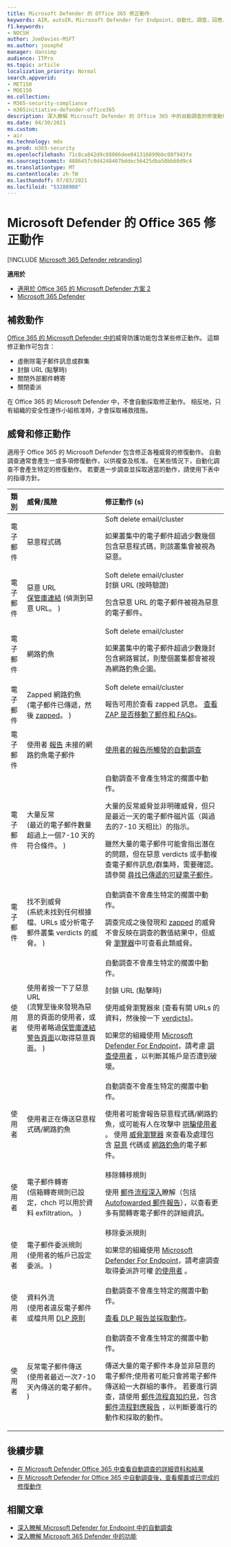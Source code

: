 ```yaml
---
title: Microsoft Defender 的 Office 365 修正動作
keywords: AIR，autoIR，Microsoft Defender for Endpoint，自動化，調查，回應，修正，威脅，高級，威脅，保護
f1.keywords:
- NOCSH
author: JoeDavies-MSFT
ms.author: josephd
manager: dansimp
audience: ITPro
ms.topic: article
localization_priority: Normal
search.appverid:
- MET150
- MOE150
ms.collection:
- M365-security-compliance
- m365initiative-defender-office365
description: 深入瞭解 Microsoft Defender 的 Office 365 中的自動調查的修復動作。
ms.date: 04/30/2021
ms.custom:
- air
ms.technology: mdo
ms.prod: m365-security
ms.openlocfilehash: 71c8ca842d9c88086dee041316899bbc08f943fe
ms.sourcegitcommit: 4886457c0d4248407bddec56425dba50bb60d9c4
ms.translationtype: MT
ms.contentlocale: zh-TW
ms.lasthandoff: 07/03/2021
ms.locfileid: "53288908"
---
```

# <a name="remediation-actions-in-microsoft-defender-for-office-365"></a>Microsoft Defender 的 Office 365 修正動作

[!INCLUDE [Microsoft 365 Defender rebranding](../includes/microsoft-defender-for-office.md)]

**適用於**
- [適用於 Office 365 的 Microsoft Defender 方案 2](defender-for-office-365.md)
- [Microsoft 365 Defender](../defender/microsoft-365-defender.md)

## <a name="remediation-actions"></a>補救動作

[Office 365 的 Microsoft Defender 中的](defender-for-office-365.md)威脅防護功能包含某些修正動作。 這類修正動作可包含：

- 虛刪除電子郵件訊息或群集
- 封鎖 URL (點擊時)
- 關閉外部郵件轉寄
- 關閉委派

在 Office 365 的 Microsoft Defender 中，不會自動採取修正動作。 相反地，只有組織的安全性運作小組核准時，才會採取補救措施。

## <a name="threats-and-remediation-actions"></a>威脅和修正動作

適用于 Office 365 的 Microsoft Defender 包含修正各種威脅的修復動作。 自動調查通常會產生一或多項修復動作，以供複查及核准。 在某些情況下，自動化調查不會產生特定的修復動作。 若要進一步調查並採取適當的動作，請使用下表中的指導方針。

|類別|威脅/風險|修正動作 (s) |
|:---|:---|:---|
|電子郵件|惡意程式碼|Soft delete email/cluster <p> 如果叢集中的電子郵件超過少數幾個包含惡意程式碼，則該叢集會被視為惡意。|
|電子郵件|惡意 URL <br> [保管庫連結](safe-links.md) (偵測到惡意 URL。 ) |Soft delete email/cluster <br> 封鎖 URL (按時驗證)  <p> 包含惡意 URL 的電子郵件被視為惡意的電子郵件。|
|電子郵件|網路釣魚|Soft delete email/cluster <p> 如果叢集中的電子郵件超過少數幾封包含網路嘗試，則整個叢集都會被視為網路釣魚企圖。|
|電子郵件|Zapped 網路釣魚 <br>  (電子郵件已傳遞，然後 [zapped](zero-hour-auto-purge.md)。 ) |Soft delete email/cluster <p> 報告可用於查看 zapped 訊息。 [查看 ZAP 是否移動了郵件和 FAQs](zero-hour-auto-purge.md#how-to-see-if-zap-moved-your-message)。|
|電子郵件|使用者 [報告](enable-the-report-message-add-in.md) 未接的網路釣魚電子郵件|[使用者的報告所觸發的自動調查](automated-investigation-response-office.md#example-a-user-reported-phish-message-launches-an-investigation-playbook)|
|電子郵件|大量反常 <br>  (最近的電子郵件數量超過上一個7-10 天的符合條件。 ) |自動調查不會產生特定的擱置中動作。 <p>大量的反常威脅並非明確威脅，但只是最近一天的電子郵件磁片區（與過去的7-10 天相比）的指示。 <p>雖然大量的電子郵件可能會指出潛在的問題，但在惡意 verdicts 或手動複查電子郵件訊息/群集時，需要確認。 請參閱 [尋找已傳遞的可疑電子郵件](investigate-malicious-email-that-was-delivered.md#find-suspicious-email-that-was-delivered)。|
|電子郵件|找不到威脅 <br>  (系統未找到任何根據檔、URLs 或分析電子郵件叢集 verdicts 的威脅。 ) |自動調查不會產生特定的擱置中動作。 <p>調查完成之後發現和 [zapped](zero-hour-auto-purge.md) 的威脅不會反映在調查的數值結果中，但威脅 [瀏覽器](threat-explorer.md)中可查看此類威脅。|
|使用者|使用者按一下了惡意 URL <br>  (流覽至後來發現為惡意的頁面的使用者，或使用者略過[保管庫連結警告頁面](safe-links.md#warning-pages-from-safe-links)以取得惡意頁面。 ) |自動調查不會產生特定的擱置中動作。 <p> 封鎖 URL (點擊時) <p> 使用威脅瀏覽器來 [查看有關 URLs 的資料，然後按一下 [verdicts](threat-explorer.md#view-phishing-url-and-click-verdict-data)]。 <p> 如果您的組織使用 [Microsoft Defender For Endpoint](/windows/security/threat-protection/)，請考慮 [調查使用者](/microsoft-365/security/defender-endpoint/investigate-user) ，以判斷其帳戶是否遭到破壞。|
|使用者|使用者正在傳送惡意程式碼/網路釣魚|自動調查不會產生特定的擱置中動作。 <p> 使用者可能會報告惡意程式碼/網路釣魚，或可能有人在攻擊中 [哄騙使用者](anti-spoofing-protection.md) 。 使用 [威脅瀏覽器](threat-explorer.md) 來查看及處理包含 [惡意](threat-explorer-views.md#email--malware) 代碼或 [網路釣魚](threat-explorer-views.md#email--phish)的電子郵件。|
|使用者|電子郵件轉寄 <br>  (信箱轉寄規則已設定，chch 可以用於資料 exfiltration。 ) |移除轉移規則 <p> 使用 [郵件流程深入](mail-flow-insights-v2.md)瞭解（包括 [Autofowarded 郵件報告](mfi-auto-forwarded-messages-report.md)），以查看更多有關轉寄電子郵件的詳細資訊。|
|使用者|電子郵件委派規則 <br>  (使用者的帳戶已設定委派。 ) |移除委派規則 <p> 如果您的組織使用 [Microsoft Defender For Endpoint](/windows/security/threat-protection/)，請考慮調查取得委派許可權 [的使用者](/microsoft-365/security/defender-endpoint/investigate-user) 。|
|使用者|資料外流 <br>  (使用者違反電子郵件或檔共用 [DLP 原則](../../compliance/dlp-learn-about-dlp.md) |自動調查不會產生特定的擱置中動作。 <p> [查看 DLP 報告並採取動作](../../compliance/view-the-dlp-reports.md)。|
|使用者|反常電子郵件傳送 <br>  (使用者最近一次7-10 天內傳送的電子郵件。 ) |自動調查不會產生特定的擱置中動作。 <p> 傳送大量的電子郵件本身並非惡意的電子郵件;使用者可能只會將電子郵件傳送給一大群組的事件。 若要進行調查，請使用 [郵件流程真知灼見](mail-flow-insights-v2.md)，包含 [郵件流程對應報告](mfi-mail-flow-map-report.md) ，以判斷要進行的動作和採取的動作。|

## <a name="next-steps"></a>後續步驟

- [在 Microsoft Defender Office 365 中查看自動調查的詳細資料和結果](air-view-investigation-results.md)
- [在 Microsoft Defender for Office 365 中自動調查後，查看擱置或已完成的修復動作](air-review-approve-pending-completed-actions.md)

## <a name="related-articles"></a>相關文章

- [深入瞭解 Microsoft Defender for Endpoint 中的自動調查](/windows/security/threat-protection/microsoft-defender-atp/automated-investigations)
- [深入瞭解 Microsoft 365 Defender 中的功能](/microsoft-365/security/defender/microsoft-365-defender)
